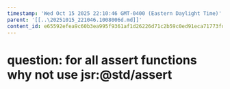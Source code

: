 ```yaml
---
timestamp: 'Wed Oct 15 2025 22:10:46 GMT-0400 (Eastern Daylight Time)'
parent: '[[..\20251015_221046.1008006d.md]]'
content_id: e65592efea9c60b3ea995f9361af1d26226d71c2b59c0ed91eca71773fd5b2f6
---
```


# question: for all assert functions why not use jsr:@std/assert

